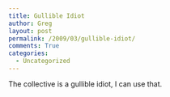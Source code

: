 ```yaml
---
title: Gullible Idiot
author: Greg
layout: post
permalink: /2009/03/gullible-idiot/
comments: True
categories:
  - Uncategorized
---
```

The collective is a gullible idiot, I can use that.